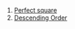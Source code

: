 1. [Perfect square](https://www.codewars.com/kata/56269eb78ad2e4ced1000013)
2. [Descending Order](https://www.codewars.com/kata/5467e4d82edf8bbf40000155)